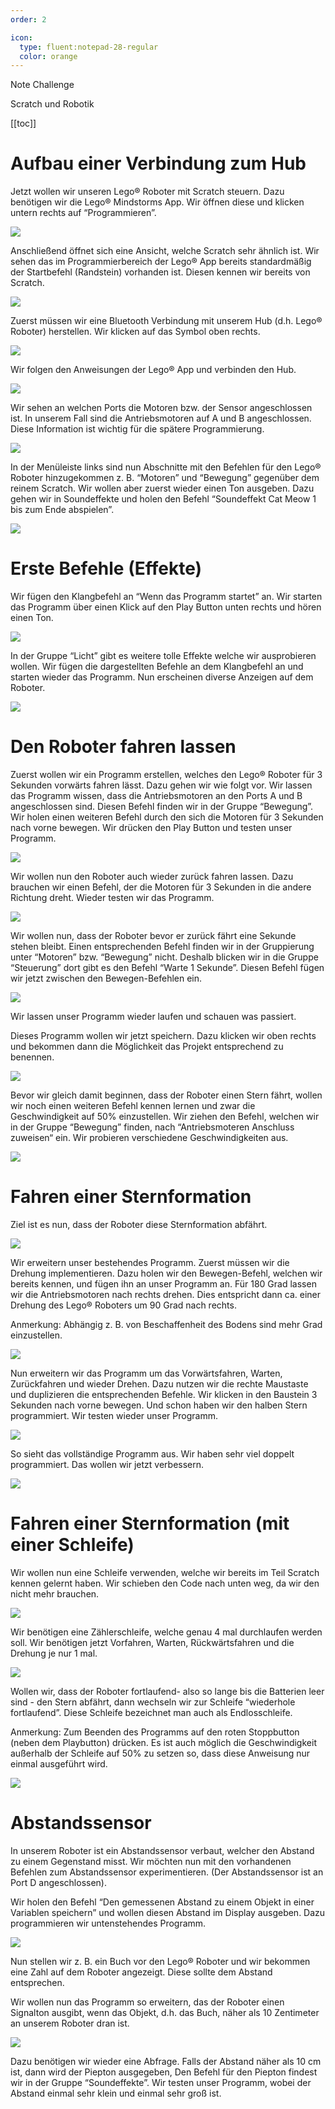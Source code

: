 ```yaml
---
order: 2

icon:
  type: fluent:notepad-28-regular
  color: orange
---
```


Note Challenge

Scratch und Robotik

[[toc]]



# Aufbau einer Verbindung zum Hub

Jetzt wollen wir unseren Lego® Roboter mit Scratch steuern. Dazu benötigen wir die Lego® Mindstorms App. Wir öffnen diese und klicken untern rechts auf “Programmieren”. 

![](img/14.png)

Anschließend öffnet sich eine Ansicht, welche Scratch sehr ähnlich ist. Wir sehen das im Programmierbereich der Lego® App bereits standardmäßig der Startbefehl (Randstein) vorhanden ist. Diesen kennen wir bereits von Scratch. 

![](img/15.png)

Zuerst müssen wir eine Bluetooth Verbindung mit unserem Hub (d.h. Lego® Roboter) herstellen. Wir klicken auf das Symbol oben rechts. 

![](img/16.png)

Wir folgen den Anweisungen der Lego® App und verbinden den Hub. 

![](img/17.png)

Wir sehen an welchen Ports die Motoren bzw. der Sensor angeschlossen ist. In unserem Fall sind die Antriebsmotoren auf A und B angeschlossen. Diese Information ist wichtig für die spätere Programmierung. 

![](img/18.png)

In der Menüleiste links sind nun Abschnitte mit den Befehlen für den Lego® Roboter  hinzugekommen z. B. “Motoren” und “Bewegung” gegenüber dem reinem Scratch. Wir wollen aber zuerst wieder einen Ton ausgeben. Dazu gehen wir in Soundeffekte und holen den Befehl “Soundeffekt Cat Meow 1 bis zum Ende abspielen”. 

![](img/19.png)

# Erste Befehle (Effekte)

Wir fügen den Klangbefehl an “Wenn das Programm startet” an. Wir starten das Programm über einen Klick auf den Play Button unten rechts und hören einen Ton.

![](img/20.png)

In der Gruppe “Licht” gibt es weitere tolle Effekte welche wir ausprobieren wollen. Wir fügen die dargestellten Befehle an dem Klangbefehl an und starten wieder das Programm. Nun erscheinen diverse Anzeigen auf dem Roboter. 

![](img/21.png)

# Den Roboter fahren lassen

Zuerst wollen wir ein Programm erstellen, welches den Lego® Roboter für 3 Sekunden vorwärts fahren lässt. Dazu gehen wir wie folgt vor. Wir lassen das Programm wissen, dass die Antriebsmotoren an den Ports A und B angeschlossen sind. Diesen Befehl finden wir in der Gruppe “Bewegung”. Wir holen einen weiteren Befehl durch den sich die Motoren für 3 Sekunden nach vorne bewegen. Wir drücken den Play Button und testen unser Programm. 

![](img/22.png)

Wir wollen nun den Roboter auch wieder zurück fahren lassen. Dazu brauchen wir einen Befehl, der die Motoren für 3 Sekunden in die andere Richtung dreht. Wieder testen wir das Programm. 

![](img/23.png)

Wir wollen nun, dass der Roboter bevor er zurück fährt eine Sekunde stehen bleibt. Einen entsprechenden Befehl finden wir in der Gruppierung unter “Motoren” bzw. “Bewegung” nicht. Deshalb blicken wir in die Gruppe “Steuerung” dort gibt es den Befehl “Warte 1 Sekunde”. Diesen Befehl fügen wir jetzt zwischen den Bewegen-Befehlen ein.

![](img/24.png)

Wir lassen unser Programm wieder laufen und schauen was passiert.

Dieses Programm wollen wir jetzt speichern. Dazu klicken wir oben rechts und bekommen dann die Möglichkeit das Projekt entsprechend zu benennen. 

![](img/25.png)

Bevor wir gleich damit beginnen, dass der Roboter einen Stern fährt, wollen wir noch einen weiteren Befehl kennen lernen und zwar die Geschwindigkeit auf 50% einzustellen. Wir ziehen den Befehl, welchen wir in der Gruppe “Bewegung” finden,  nach “Antriebsmoteren Anschluss zuweisen“ ein.  Wir probieren  verschiedene Geschwindigkeiten aus. 

![](img/26.png)

# Fahren einer Sternformation

Ziel ist es nun, dass der Roboter diese Sternformation abfährt. 

![](img/27.png)

Wir erweitern unser bestehendes Programm. Zuerst müssen wir die Drehung implementieren. Dazu holen wir den Bewegen-Befehl, welchen wir bereits kennen, und fügen ihn an unser Programm an. Für 180 Grad lassen wir die Antriebsmotoren nach rechts drehen. Dies entspricht dann ca. einer Drehung des Lego® Roboters um 90 Grad nach rechts.

Anmerkung: Abhängig z. B. von Beschaffenheit des Bodens sind mehr Grad einzustellen.

![](img/28.png)

Nun erweitern wir das Programm  um das Vorwärtsfahren, Warten, Zurückfahren und wieder Drehen. Dazu nutzen wir die rechte Maustaste und duplizieren die entsprechenden Befehle. Wir klicken in den Baustein 3 Sekunden nach vorne bewegen. Und schon haben wir den halben Stern programmiert. Wir testen wieder unser Programm. 

![](img/29.png)

So sieht das vollständige Programm aus. Wir haben sehr viel doppelt programmiert. Das wollen wir jetzt verbessern. 

![](img/30.png)

# Fahren einer Sternformation (mit einer Schleife)

Wir wollen nun eine Schleife verwenden, welche wir bereits im Teil Scratch kennen gelernt haben. Wir schieben den Code nach unten weg, da wir den nicht mehr brauchen. 

![](img/31.png)

Wir benötigen eine Zählerschleife, welche genau 4 mal durchlaufen werden soll. Wir benötigen jetzt Vorfahren, Warten, Rückwärtsfahren und die Drehung je nur 1 mal.

![](img/32.png)

Wollen wir, dass der Roboter fortlaufend- also so lange bis die Batterien leer sind - den Stern abfährt, dann wechseln wir zur Schleife “wiederhole fortlaufend”. Diese Schleife bezeichnet man auch als Endlosschleife. 

Anmerkung: Zum Beenden des Programms auf den roten Stoppbutton (neben dem Playbutton) drücken. Es ist auch möglich die Geschwindigkeit außerhalb der Schleife auf 50% zu setzen so, dass diese Anweisung nur einmal ausgeführt wird.

![](img/33.png)

# Abstandssensor

 In unserem Roboter ist ein Abstandssensor verbaut, welcher den Abstand zu einem Gegenstand misst. Wir möchten nun mit den vorhandenen Befehlen zum Abstandssensor experimentieren. (Der Abstandssensor ist an Port D angeschlossen).

 Wir holen den Befehl “Den gemessenen Abstand zu einem Objekt in einer Variablen speichern” und wollen diesen Abstand im Display ausgeben. Dazu programmieren wir untenstehendes Programm. 

![](img/34.png)

Nun stellen wir z. B. ein Buch vor den Lego® Roboter und wir bekommen eine Zahl auf dem Roboter angezeigt. Diese sollte dem Abstand entsprechen.

Wir wollen nun das Programm so erweitern, das der Roboter einen Signalton ausgibt, wenn das Objekt, d.h. das Buch, näher als 10 Zentimeter an unserem Roboter dran ist.

![](img/35.png)

Dazu benötigen wir wieder eine Abfrage. Falls der Abstand näher als 10 cm ist, dann wird der Piepton ausgegeben, Den Befehl für den Piepton findest wir in der Gruppe “Soundeffekte”. Wir testen unser Programm, wobei der Abstand einmal sehr klein und einmal sehr groß ist. 

